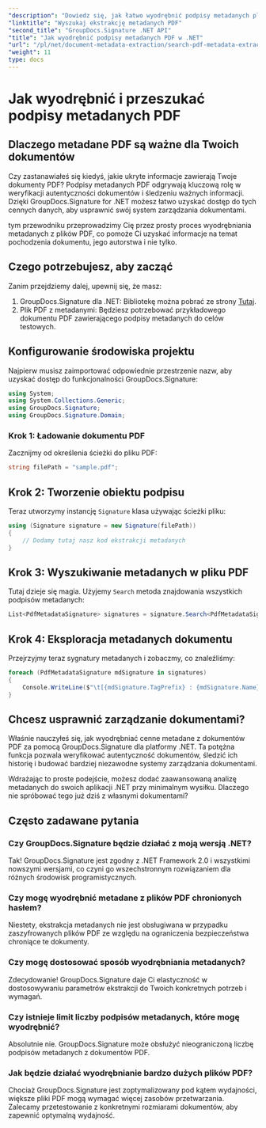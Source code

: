 ```yaml
---
"description": "Dowiedz się, jak łatwo wyodrębnić podpisy metadanych plików PDF przy użyciu narzędzia GroupDocs.Signature for .NET, aby zwiększyć bezpieczeństwo dokumentów i usprawnić zarządzanie informacjami."
"linktitle": "Wyszukaj ekstrakcję metadanych PDF"
"second_title": "GroupDocs.Signature .NET API"
"title": "Jak wyodrębnić podpisy metadanych PDF w .NET"
"url": "/pl/net/document-metadata-extraction/search-pdf-metadata-extraction/"
"weight": 11
type: docs
---
```

# Jak wyodrębnić i przeszukać podpisy metadanych PDF

## Dlaczego metadane PDF są ważne dla Twoich dokumentów

Czy zastanawiałeś się kiedyś, jakie ukryte informacje zawierają Twoje dokumenty PDF? Podpisy metadanych PDF odgrywają kluczową rolę w weryfikacji autentyczności dokumentów i śledzeniu ważnych informacji. Dzięki GroupDocs.Signature for .NET możesz łatwo uzyskać dostęp do tych cennych danych, aby usprawnić swój system zarządzania dokumentami.

tym przewodniku przeprowadzimy Cię przez prosty proces wyodrębniania metadanych z plików PDF, co pomoże Ci uzyskać informacje na temat pochodzenia dokumentu, jego autorstwa i nie tylko.

## Czego potrzebujesz, aby zacząć

Zanim przejdziemy dalej, upewnij się, że masz:

1. GroupDocs.Signature dla .NET: Bibliotekę można pobrać ze strony [Tutaj](https://releases.groupdocs.com/signature/net/).
2. Plik PDF z metadanymi: Będziesz potrzebować przykładowego dokumentu PDF zawierającego podpisy metadanych do celów testowych.

## Konfigurowanie środowiska projektu

Najpierw musisz zaimportować odpowiednie przestrzenie nazw, aby uzyskać dostęp do funkcjonalności GroupDocs.Signature:

```csharp
using System;
using System.Collections.Generic;
using GroupDocs.Signature;
using GroupDocs.Signature.Domain;
```

### Krok 1: Ładowanie dokumentu PDF

Zacznijmy od określenia ścieżki do pliku PDF:

```csharp
string filePath = "sample.pdf";
```

## Krok 2: Tworzenie obiektu podpisu

Teraz utworzymy instancję `Signature` klasa używając ścieżki pliku:

```csharp
using (Signature signature = new Signature(filePath))
{
    // Dodamy tutaj nasz kod ekstrakcji metadanych
}
```

## Krok 3: Wyszukiwanie metadanych w pliku PDF

Tutaj dzieje się magia. Użyjemy `Search` metoda znajdowania wszystkich podpisów metadanych:

```csharp
List<PdfMetadataSignature> signatures = signature.Search<PdfMetadataSignature>(SignatureType.Metadata);
```

## Krok 4: Eksploracja metadanych dokumentu

Przejrzyjmy teraz sygnatury metadanych i zobaczmy, co znaleźliśmy:

```csharp
foreach (PdfMetadataSignature mdSignature in signatures)
{
    Console.WriteLine($"\t[{mdSignature.TagPrefix} : {mdSignature.Name}] = {mdSignature.Value} ({mdSignature.Type})");
}
```

## Chcesz usprawnić zarządzanie dokumentami?

Właśnie nauczyłeś się, jak wyodrębniać cenne metadane z dokumentów PDF za pomocą GroupDocs.Signature dla platformy .NET. Ta potężna funkcja pozwala weryfikować autentyczność dokumentów, śledzić ich historię i budować bardziej niezawodne systemy zarządzania dokumentami.

Wdrażając to proste podejście, możesz dodać zaawansowaną analizę metadanych do swoich aplikacji .NET przy minimalnym wysiłku. Dlaczego nie spróbować tego już dziś z własnymi dokumentami?

## Często zadawane pytania

### Czy GroupDocs.Signature będzie działać z moją wersją .NET?

Tak! GroupDocs.Signature jest zgodny z .NET Framework 2.0 i wszystkimi nowszymi wersjami, co czyni go wszechstronnym rozwiązaniem dla różnych środowisk programistycznych.

### Czy mogę wyodrębnić metadane z plików PDF chronionych hasłem?

Niestety, ekstrakcja metadanych nie jest obsługiwana w przypadku zaszyfrowanych plików PDF ze względu na ograniczenia bezpieczeństwa chroniące te dokumenty.

### Czy mogę dostosować sposób wyodrębniania metadanych?

Zdecydowanie! GroupDocs.Signature daje Ci elastyczność w dostosowywaniu parametrów ekstrakcji do Twoich konkretnych potrzeb i wymagań.

### Czy istnieje limit liczby podpisów metadanych, które mogę wyodrębnić?

Absolutnie nie. GroupDocs.Signature może obsłużyć nieograniczoną liczbę podpisów metadanych z dokumentów PDF.

### Jak będzie działać wyodrębnianie bardzo dużych plików PDF?

Chociaż GroupDocs.Signature jest zoptymalizowany pod kątem wydajności, większe pliki PDF mogą wymagać więcej zasobów przetwarzania. Zalecamy przetestowanie z konkretnymi rozmiarami dokumentów, aby zapewnić optymalną wydajność.